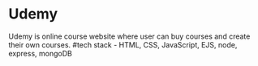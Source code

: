 # Udemy
Udemy is online course website where user can buy courses and create their own courses.
#tech stack - HTML, CSS, JavaScript, EJS, node, express, mongoDB
